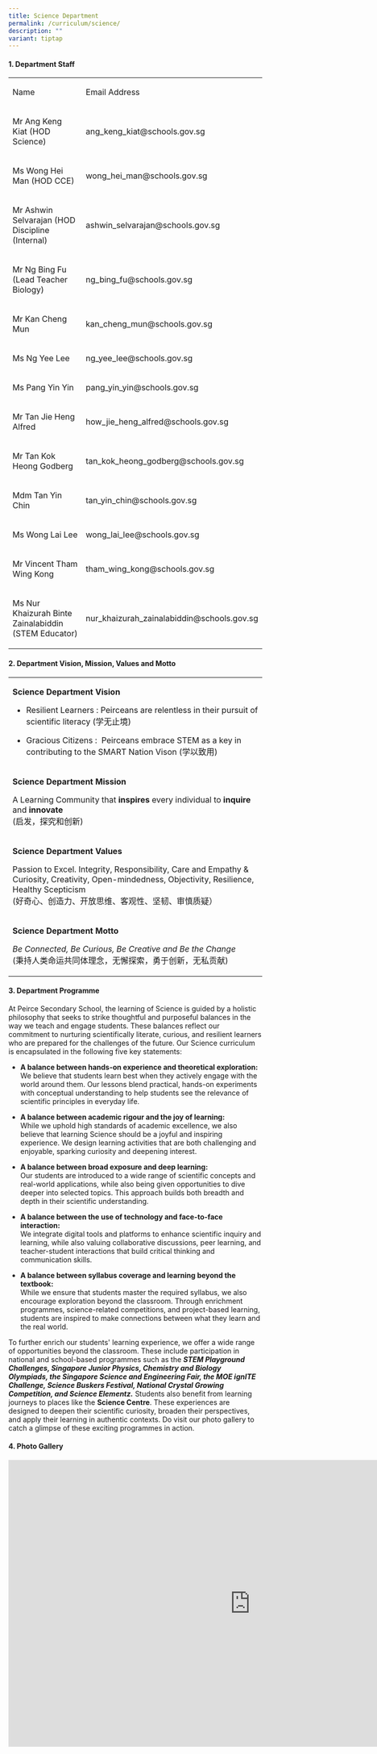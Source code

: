 ```yaml
---
title: Science Department
permalink: /curriculum/science/
description: ""
variant: tiptap
---
```

<h4><strong>1. Department Staff</strong></h4>
<table style="minWidth: 50px">
<colgroup>
<col>
<col>
</colgroup>
<tbody>
<tr>
<td rowspan="1" colspan="1">
<p>Name</p>
</td>
<td rowspan="1" colspan="1">
<p>Email Address</p>
</td>
</tr>
<tr>
<td rowspan="1" colspan="1">
<p>Mr Ang Keng Kiat (HOD Science)</p>
</td>
<td rowspan="1" colspan="1">
<p><a rel="noopener noreferrer nofollow" target="_blank">ang_keng_kiat@schools.gov.sg</a>
</p>
</td>
</tr>
<tr>
<td rowspan="1" colspan="1">
<p>Ms Wong Hei Man (HOD CCE)</p>
</td>
<td rowspan="1" colspan="1">
<p><a rel="noopener noreferrer nofollow" target="_blank">wong_hei_man@schools.gov.sg</a>
</p>
</td>
</tr>
<tr>
<td rowspan="1" colspan="1">
<p>Mr Ashwin Selvarajan (HOD Discipline (Internal)</p>
</td>
<td rowspan="1" colspan="1">
<p><a rel="noopener noreferrer nofollow" target="_blank">ashwin_selvarajan@schools.gov.sg</a>
</p>
</td>
</tr>
<tr>
<td rowspan="1" colspan="1">
<p>Mr Ng Bing Fu (Lead Teacher Biology)</p>
</td>
<td rowspan="1" colspan="1">
<p><a rel="noopener noreferrer nofollow" target="_blank">ng_bing_fu@schools.gov.sg</a>
</p>
</td>
</tr>
<tr>
<td rowspan="1" colspan="1">
<p>Mr Kan Cheng Mun</p>
</td>
<td rowspan="1" colspan="1">
<p><a rel="noopener noreferrer nofollow" target="_blank">kan_cheng_mun@schools.gov.sg</a>
</p>
</td>
</tr>
<tr>
<td rowspan="1" colspan="1">
<p>Ms Ng Yee Lee</p>
</td>
<td rowspan="1" colspan="1">
<p><a rel="noopener noreferrer nofollow" target="_blank">ng_yee_lee@schools.gov.sg</a>
</p>
</td>
</tr>
<tr>
<td rowspan="1" colspan="1">
<p>Ms Pang Yin Yin</p>
</td>
<td rowspan="1" colspan="1">
<p><a rel="noopener noreferrer nofollow" target="_blank">pang_yin_yin@schools.gov.sg</a>
</p>
</td>
</tr>
<tr>
<td rowspan="1" colspan="1">
<p>Mr Tan Jie Heng Alfred</p>
</td>
<td rowspan="1" colspan="1">
<p><a rel="noopener noreferrer nofollow" target="_blank">how_jie_heng_alfred@schools.gov.sg</a>
</p>
</td>
</tr>
<tr>
<td rowspan="1" colspan="1">
<p>Mr Tan Kok Heong Godberg</p>
</td>
<td rowspan="1" colspan="1">
<p><a rel="noopener noreferrer nofollow" target="_blank">tan_kok_heong_godberg@schools.gov.sg</a>
</p>
</td>
</tr>
<tr>
<td rowspan="1" colspan="1">
<p>Mdm Tan Yin Chin</p>
</td>
<td rowspan="1" colspan="1">
<p><a rel="noopener noreferrer nofollow" target="_blank">tan_yin_chin@schools.gov.sg</a>
</p>
</td>
</tr>
<tr>
<td rowspan="1" colspan="1">
<p>Ms Wong Lai Lee</p>
</td>
<td rowspan="1" colspan="1">
<p><a rel="noopener noreferrer nofollow" target="_blank">wong_lai_lee@schools.gov.sg</a>
</p>
</td>
</tr>
<tr>
<td rowspan="1" colspan="1">
<p>Mr Vincent Tham Wing Kong</p>
</td>
<td rowspan="1" colspan="1">
<p><a rel="noopener noreferrer nofollow" target="_blank">tham_wing_kong@schools.gov.sg</a>
</p>
</td>
</tr>
<tr>
<td rowspan="1" colspan="1">
<p>Ms Nur Khaizurah Binte Zainalabiddin (STEM Educator)</p>
</td>
<td rowspan="1" colspan="1">
<p><a rel="noopener noreferrer nofollow" target="_blank">nur_khaizurah_zainalabiddin@schools.gov.sg</a>
</p>
</td>
</tr>
</tbody>
</table>
<h4><strong>2. Department Vision, Mission, Values and Motto</strong></h4>
<table style="minWidth: 25px">
<colgroup>
<col>
</colgroup>
<tbody>
<tr>
<td rowspan="1" colspan="1">
<p><strong>Science Department Vision</strong>
</p>
<ul data-tight="true" class="tight">
<li>
<p>Resilient Learners : Peirceans are relentless in their pursuit of scientific
literacy (学无止境)</p>
</li>
<li>
<p>Gracious Citizens :&nbsp; Peirceans embrace STEM as a key in contributing
to the SMART Nation Vison (学以致用)</p>
</li>
</ul>
</td>
</tr>
<tr>
<td rowspan="1" colspan="1">
<p><strong>Science Department Mission</strong>
</p>
<p>A Learning Community that <strong>inspires</strong> every individual to <strong>inquire</strong> and <strong>innovate</strong>
<br>(启发，探究和创新)</p>
</td>
</tr>
<tr>
<td rowspan="1" colspan="1">
<p><strong>Science Department Values</strong>
</p>
<p>Passion to Excel. Integrity, Responsibility, Care and Empathy &amp;
<br>Curiosity, Creativity, Open-mindedness, Objectivity, Resilience, Healthy
Scepticism
<br>(好奇心、创造力、开放思维、客观性、坚韧、审慎质疑）</p>
</td>
</tr>
<tr>
<td rowspan="1" colspan="1">
<p><strong>Science Department Motto</strong>
</p>
<p><em>Be Connected,</em>  <em>Be Curious, Be Creative and Be the Change</em>
<br>(秉持人类命运共同体理念，无懈探索，勇于创新，无私贡献)</p>
</td>
</tr>
</tbody>
</table>
<h4><strong>3. Department Programme</strong></h4>
<p>At Peirce Secondary School, the learning of Science is guided by a holistic
philosophy that seeks to strike thoughtful and purposeful balances in the
way we teach and engage students. These balances reflect our commitment
to nurturing scientifically literate, curious, and resilient learners who
are prepared for the challenges of the future. Our Science curriculum is
encapsulated in the following five key statements:</p>
<ul data-tight="true" class="tight">
<li>
<p><strong>A balance between hands-on experience and theoretical exploration:</strong>
<br>We believe that students learn best when they actively engage with the
world around them. Our lessons blend practical, hands-on experiments with
conceptual understanding to help students see the relevance of scientific
principles in everyday life.</p>
</li>
<li>
<p><strong>A balance between academic rigour and the joy of learning:</strong>
<br>While we uphold high standards of academic excellence, we also believe
that learning Science should be a joyful and inspiring experience. We design
learning activities that are both challenging and enjoyable, sparking curiosity
and deepening interest.</p>
</li>
<li>
<p><strong>A balance between broad exposure and deep learning:</strong>
<br>Our students are introduced to a wide range of scientific concepts and
real-world applications, while also being given opportunities to dive deeper
into selected topics. This approach builds both breadth and depth in their
scientific understanding.</p>
</li>
<li>
<p><strong>A balance between the use of technology and face-to-face interaction:</strong>
<br>We integrate digital tools and platforms to enhance scientific inquiry
and learning, while also valuing collaborative discussions, peer learning,
and teacher-student interactions that build critical thinking and communication
skills.</p>
</li>
<li>
<p><strong>A balance between syllabus coverage and learning beyond the textbook:</strong>
<br>While we ensure that students master the required syllabus, we also encourage
exploration beyond the classroom. Through enrichment programmes, science-related
competitions, and project-based learning, students are inspired to make
connections between what they learn and the real world.</p>
</li>
</ul>
<p>To further enrich our students' learning experience, we offer a wide range
of opportunities beyond the classroom. These include participation in national
and school-based programmes such as the <strong><em>STEM Playground Challenges, Singapore Junior Physics, Chemistry and Biology Olympiads, the Singapore Science and Engineering Fair, the MOE ignITE Challenge, Science Buskers Festival, National Crystal Growing Competition, and Science Elementz.</em></strong> Students
also benefit from learning journeys to places like the <strong>Science Centre</strong>.
These experiences are designed to deepen their scientific curiosity, broaden
their perspectives, and apply their learning in authentic contexts. Do
visit our photo gallery to catch a glimpse of these exciting programmes
in action.</p>
<h4><strong>4. Photo Gallery</strong></h4>
<div class="iframe-wrapper">
<iframe height="569" width="960" allowfullscreen="true" frameborder="0" src="https://docs.google.com/presentation/d/e/2PACX-1vT5ZmMiaT_VZ-C4BxE0AKy2YCbeYfr0YJg2FR4bC8_n1eSdKADHmnz3LlsrUi4FNiQKOCZoDGBEmkh-/embed?start=false&amp;loop=false&amp;delayms=3000"></iframe>
</div>
<p></p>